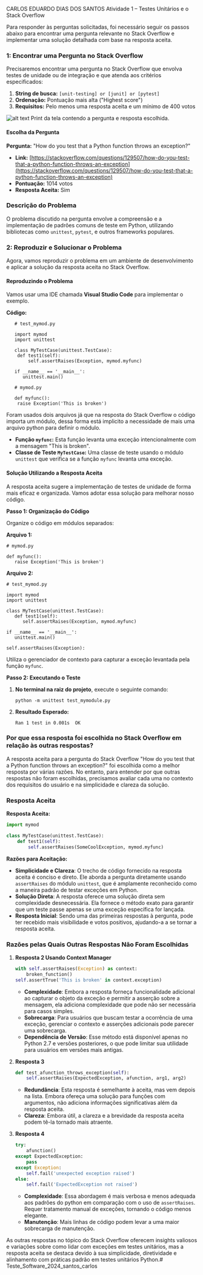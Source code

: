 CARLOS EDUARDO DIAS DOS SANTOS
Atividade 1 – Testes Unitários e o Stack Overflow

Para responder às perguntas solicitadas, foi necessário seguir os passos abaixo para encontrar uma pergunta relevante no Stack Overflow e implementar uma solução detalhada com base na resposta aceita.

### 1: Encontrar uma Pergunta no Stack Overflow

Precisaremos encontrar uma pergunta no Stack Overflow que envolva testes de unidade ou de integração e que atenda aos critérios especificados:

1. **String de busca:** `[unit-testing] or [junit] or [pytest]`
2. **Ordenação:** Pontuação mais alta ("Highest score")
3. **Requisitos:** Pelo menos uma resposta aceita e um mínimo de 400 votos

![alt text](<Captura de Tela 2024-08-04 às 11.34.47.png>)
Print da tela contendo a pergunta e resposta escolhida.

#### Escolha da Pergunta

**Pergunta:** "How do you test that a Python function throws an exception?"

- **Link:** [https://stackoverflow.com/questions/129507/how-do-you-test-that-a-python-function-throws-an-exception](https://stackoverflow.com/questions/129507/how-do-you-test-that-a-python-function-throws-an-exception)
- **Pontuação:** 1014 votos
- **Resposta Aceita:** Sim

### Descrição do Problema

O problema discutido na pergunta envolve a compreensão e a implementação de padrões comuns de teste em Python, utilizando bibliotecas como `unittest`, `pytest`, e outros frameworks populares.

### 2: Reproduzir e Solucionar o Problema

Agora, vamos reproduzir o problema em um ambiente de desenvolvimento e aplicar a solução da resposta aceita no Stack Overflow.

#### Reproduzindo o Problema

Vamos usar uma IDE chamada **Visual Studio Code** para implementar o exemplo.

**Código:**

```
   # test_mymod.py

   import mymod
   import unittest  

   class MyTestCase(unittest.TestCase):
    def test1(self):
        self.assertRaises(Exception, mymod.myfunc)
   
   if __name__ == '__main__':    
      unittest.main()
```

```
   # mymod.py

   def myfunc():
    raise Exception('This is broken')

```

Foram usados dois arquivos já que na resposta do Stack Overflow o código importa um módulo, dessa forma está implicito a necessidade de mais uma arquivo python para definir o módulo.

- **Função `myfunc`:** Esta função levanta uma exceção intencionalmente com a mensagem "This is broken".
- **Classe de Teste `MyTestCase`:** Uma classe de teste usando o módulo `unittest` que verifica se a função `myfunc` levanta uma exceção.

#### Solução Utilizando a Resposta Aceita

A resposta aceita sugere a implementação de testes de unidade de forma mais eficaz e organizada. Vamos adotar essa solução para melhorar nosso código.

**Passo 1: Organização do Código**

Organize o código em módulos separados:

**Arquivo 1:**

```
# mymod.py

def myfunc():     
   raise Exception('This is broken')
```

**Arquivo 2:**

```
# test_mymod.py

import mymod
import unittest  

class MyTestCase(unittest.TestCase):
   def test1(self):
      self.assertRaises(Exception, mymod.myfunc)

if __name__ == '__main__':    
   unittest.main()
```

`self.assertRaises(Exception):`

Utiliza o gerenciador de contexto para capturar a exceção levantada pela função `myfunc`.

**Passo 2: Executando o Teste**

1. **No terminal na raiz do projeto**, execute o seguinte comando:

   `python -m unittest test_mymodule.py`

2. **Resultado Esperado:**

   `Ran 1 test in 0.001s  OK`

### Por que essa resposta foi escolhida no Stack Overflow em relação às outras respostas?
A resposta aceita para a pergunta do Stack Overflow "How do you test that a Python function throws an exception?" foi escolhida como a melhor resposta por várias razões. No entanto, para entender por que outras respostas não foram escolhidas, precisamos avaliar cada uma no contexto dos requisitos do usuário e na simplicidade e clareza da solução.

### Resposta Aceita

**Resposta Aceita:**
```python
import mymod

class MyTestCase(unittest.TestCase):
    def test1(self):
        self.assertRaises(SomeCoolException, mymod.myfunc)
```
**Razões para Aceitação:**
- **Simplicidade e Clareza**: O trecho de código fornecido na resposta aceita é conciso e direto. Ele aborda a pergunta diretamente usando `assertRaises` do módulo `unittest`, que é amplamente reconhecido como a maneira padrão de testar exceções em Python.
- **Solução Direta**: A resposta oferece uma solução direta sem complexidade desnecessária. Ela fornece o método exato para garantir que um teste passe apenas se uma exceção específica for lançada.
- **Resposta Inicial**: Sendo uma das primeiras respostas à pergunta, pode ter recebido mais visibilidade e votos positivos, ajudando-a a se tornar a resposta aceita.

### Razões pelas Quais Outras Respostas Não Foram Escolhidas

1. **Resposta 2 Usando Context Manager**
   ```python
   with self.assertRaises(Exception) as context:
       broken_function()
   self.assertTrue('This is broken' in context.exception)
   ```
   - **Complexidade**: Embora a resposta forneça funcionalidade adicional ao capturar o objeto da exceção e permitir a asserção sobre a mensagem, ela adiciona complexidade que pode não ser necessária para casos simples.
   - **Sobrecarga**: Para usuários que buscam testar a ocorrência de uma exceção, gerenciar o contexto e asserções adicionais pode parecer uma sobrecarga.
   - **Dependência de Versão**: Esse método está disponível apenas no Python 2.7 e versões posteriores, o que pode limitar sua utilidade para usuários em versões mais antigas.

2. **Resposta 3**
   ```python
   def test_afunction_throws_exception(self):
       self.assertRaises(ExpectedException, afunction, arg1, arg2)
   ```
   - **Redundância**: Esta resposta é semelhante à aceita, mas vem depois na lista. Embora ofereça uma solução para funções com argumentos, não adiciona informações significativas além da resposta aceita.
   - **Clareza**: Embora útil, a clareza e a brevidade da resposta aceita podem tê-la tornado mais atraente.

3. **Resposta 4**
   ```python
   try:
       afunction()
   except ExpectedException:
       pass
   except Exception:
       self.fail('unexpected exception raised')
   else:
       self.fail('ExpectedException not raised')
   ```
   - **Complexidade**: Essa abordagem é mais verbosa e menos adequada aos padrões do python em comparação com o uso de `assertRaises`. Requer tratamento manual de exceções, tornando o código menos elegante.
   - **Manutenção**: Mais linhas de código podem levar a uma maior sobrecarga de manutenção.

As outras respostas no tópico do Stack Overflow oferecem insights valiosos e variações sobre como lidar com exceções em testes unitários, mas a resposta aceita se destaca devido à sua simplicidade, diretividade e alinhamento com práticas padrão em testes unitários Python.# Teste_Software_2024_santos_carlos
